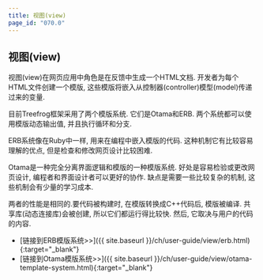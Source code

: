 ```yaml
---
title: 视图(view)
page_id: "070.0"
---
```


## 视图(view)

视图(view)在网页应用中角色是在反馈中生成一个HTML文档. 开发者为每个HTML文件创建一个模版, 这些模版将嵌入从控制器(controller)模型(model)传递过来的变量.

目前Treefrog框架采用了两个模版系统. 它们是Otama和ERB. 两个系统都可以使用模版动态输出值, 并且执行循环和分支.

ERB系统像在Ruby中一样, 用来在编程中嵌入模版的代码. 这种机制它有比较容易理解的优点, 但是检查和修改网页设计比较困难.

Otama是一种完全分离界面逻辑和模版的一种模版系统. 好处是容易检验或更改网页设计, 编程者和界面设计者可以更好的协作. 缺点是需要一些比较复杂的机制, 这些机制会有少量的学习成本.

两者的性能是相同的.要代码被构建时, 在模版转换成C++代码后, 模版被编译. 共享库(动态连接库)会被创建, 所以它们都运行得比较快. 然后, 它取决与用户的代码的内容.

* [链接到ERB模版系统>>]({{ site.baseurl }}/ch/user-guide/view/erb.html){:target="_blank"}
* [链接到Otama模版系统>>]({{ site.baseurl }}/ch/user-guide/view/otama-template-system.html){:target="_blank"}